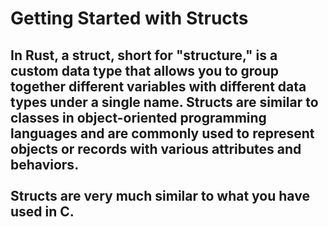 # Getting Started with Structs

## In Rust, a struct, short for "structure," is a custom data type that allows you to group together different variables with different data types under a single name. Structs are similar to classes in object-oriented programming languages and are commonly used to represent objects or records with various attributes and behaviors. <br><br>Structs are very much similar to what you have used in C. 
